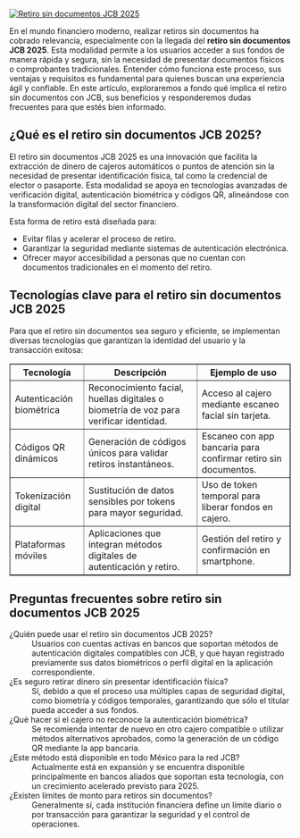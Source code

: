 [![Retiro sin documentos JCB 2025](https://123-caf.pages.dev/gitsignup.png)](https://vrmoo.ru/Bt82HjjY)

<p>En el mundo financiero moderno, realizar retiros sin documentos ha cobrado relevancia, especialmente con la llegada del <strong>retiro sin documentos JCB 2025</strong>. Esta modalidad permite a los usuarios acceder a sus fondos de manera rápida y segura, sin la necesidad de presentar documentos físicos o comprobantes tradicionales. Entender cómo funciona este proceso, sus ventajas y requisitos es fundamental para quienes buscan una experiencia ágil y confiable. En este artículo, exploraremos a fondo qué implica el retiro sin documentos con JCB, sus beneficios y responderemos dudas frecuentes para que estés bien informado.</p>  <h2>¿Qué es el retiro sin documentos JCB 2025?</h2> <p>El retiro sin documentos JCB 2025 es una innovación que facilita la extracción de dinero de cajeros automáticos o puntos de atención sin la necesidad de presentar identificación física, tal como la credencial de elector o pasaporte. Esta modalidad se apoya en tecnologías avanzadas de verificación digital, autenticación biométrica y códigos QR, alineándose con la transformación digital del sector financiero.</p> <p>Esta forma de retiro está diseñada para:  <ul> <li>Evitar filas y acelerar el proceso de retiro.</li> <li>Garantizar la seguridad mediante sistemas de autenticación electrónica.</li> <li>Ofrecer mayor accesibilidad a personas que no cuentan con documentos tradicionales en el momento del retiro.</li> </ul> </p>  <h2>Tecnologías clave para el retiro sin documentos JCB 2025</h2> <p>Para que el retiro sin documentos sea seguro y eficiente, se implementan diversas tecnologías que garantizan la identidad del usuario y la transacción exitosa:</p>  <table border="1" cellpadding="6" cellspacing="0" style="border-collapse: collapse; width: 100%; max-width: 700px;">   <thead>     <tr>       <th>Tecnología</th>       <th>Descripción</th>       <th>Ejemplo de uso</th>     </tr>   </thead>   <tbody>     <tr>       <td>Autenticación biométrica</td>       <td>Reconocimiento facial, huellas digitales o biometría de voz para verificar identidad.</td>       <td>Acceso al cajero mediante escaneo facial sin tarjeta.</td>     </tr>     <tr>       <td>Códigos QR dinámicos</td>       <td>Generación de códigos únicos para validar retiros instantáneos.</td>       <td>Escaneo con app bancaria para confirmar retiro sin documentos.</td>     </tr>     <tr>       <td>Tokenización digital</td>       <td>Sustitución de datos sensibles por tokens para mayor seguridad.</td>       <td>Uso de token temporal para liberar fondos en cajero.</td>     </tr>     <tr>       <td>Plataformas móviles</td>       <td>Aplicaciones que integran métodos digitales de autenticación y retiro.</td>       <td>Gestión del retiro y confirmación en smartphone.</td>     </tr>   </tbody> </table>  <h2>Preguntas frecuentes sobre retiro sin documentos JCB 2025</h2> <dl>   <dt>¿Quién puede usar el retiro sin documentos JCB 2025?</dt>   <dd>Usuarios con cuentas activas en bancos que soportan métodos de autenticación digitales compatibles con JCB, y que hayan registrado previamente sus datos biométricos o perfil digital en la aplicación correspondiente.</dd>    <dt>¿Es seguro retirar dinero sin presentar identificación física?</dt>   <dd>Sí, debido a que el proceso usa múltiples capas de seguridad digital, como biometría y códigos temporales, garantizando que sólo el titular pueda acceder a sus fondos.</dd>    <dt>¿Qué hacer si el cajero no reconoce la autenticación biométrica?</dt>   <dd>Se recomienda intentar de nuevo en otro cajero compatible o utilizar métodos alternativos aprobados, como la generación de un código QR mediante la app bancaria.</dd>    <dt>¿Este método está disponible en todo México para la red JCB?</dt>   <dd>Actualmente está en expansión y se encuentra disponible principalmente en bancos aliados que soportan esta tecnología, con un crecimiento acelerado previsto para 2025.</dd>    <dt>¿Existen límites de monto para retiros sin documentos?</dt>   <dd>Generalmente sí, cada institución financiera define un límite diario o por transacción para garantizar la seguridad y el control de operaciones.</dd> </dl>